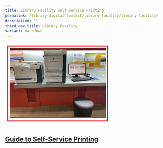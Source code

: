 ```yaml
---
title: Library Facility Self Service Printing
permalink: /library-digital-toolkit/library-facility/library-facility/
description: ""
third_nav_title: Library Facility
variant: markdown
---
```

<a href="/files/Library/Access_Guide_to_Self_Service_Printing_in_Library.pdf">![](/images/Library%20Digital%20Toolkit/library%202.png)</a>

[Guide to Self-Service Printing](/files/Library/Access_Guide_to_Self_Service_Printing_in_Library.pdf)
--------------------------------------------------------------------------------------------------------------------

